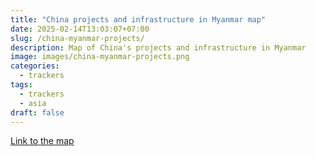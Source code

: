```yaml
---
title: "China projects and infrastructure in Myanmar map"
date: 2025-02-14T13:03:07+07:00
slug: /china-myanmar-projects/
description: Map of China's projects and infrastructure in Myanmar
image: images/china-myanmar-projects.png
categories:
  - trackers
tags:
  - trackers
  - asia
draft: false
---
```


[Link to the map](https://www.google.com/maps/d/u/0/viewer?mid=1jvaItYYwm-HsB-N93PRCMRExEeGOA1g)
